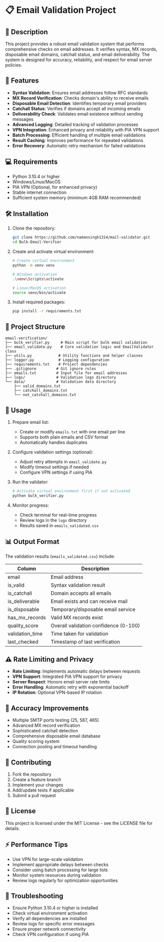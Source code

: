 # 📋 Email Validation Project

## 📝 Description

This project provides a robust email validation system that performs comprehensive checks on email addresses. It verifies syntax, MX records, disposable email domains, catchall status, and email deliverability. The system is designed for accuracy, reliability, and respect for email server policies.

## 🌟 Features

- **Syntax Validation**: Ensures email addresses follow RFC standards
- **MX Record Verification**: Checks domain's ability to receive emails
- **Disposable Email Detection**: Identifies temporary email providers
- **Catchall Status**: Verifies if domains accept all incoming emails
- **Deliverability Check**: Validates email existence without sending messages
- **Advanced Logging**: Detailed tracking of validation processes
- **VPN Integration**: Enhanced privacy and reliability with PIA VPN support
- **Batch Processing**: Efficient handling of multiple email validations
- **Result Caching**: Improves performance for repeated validations
- **Error Recovery**: Automatic retry mechanism for failed validations

## 💻 Requirements

- Python 3.10.4 or higher
- Windows/Linux/MacOS
- PIA VPN (Optional, for enhanced privacy)
- Stable internet connection
- Sufficient system memory (minimum 4GB RAM recommended)

## 🛠️ Installation

1. Clone the repository:

   ```bash
   git clone https://github.com/namansingh1314/mail-validator.git
   cd Bulk-Email-Verifier
   ```

2. Create and activate virtual environment:

   ```bash
   # Create virtual environment
   python -m venv venv

   # Windows activation
   .\venv\Scripts\activate

   # Linux/MacOS activation
   source venv/bin/activate
   ```

3. Install required packages:
   ```bash
   pip install -r requirements.txt
   ```

## 📁 Project Structure

```
email-verification/
├── bulk_verifier.py     # Main script for bulk email validation
├── email_validate.py    # Core validation logic and EmailValidator class
├── utils.py            # Utility functions and helper classes
├── logger.py           # Logging configuration
├── requirements.txt    # Project dependencies
├── .gitignore         # Git ignore rules
├── emails.txt         # Input file for email addresses
├── logs/              # Validation logs directory
└── data/              # Validation data directory
    ├── valid_domains.txt
    ├── catchall_domains.txt
    └── not_catchall_domains.txt
```

## 🚀 Usage

1. Prepare email list:

   - Create or modify `emails.txt` with one email per line
   - Supports both plain emails and CSV format
   - Automatically handles duplicates

2. Configure validation settings (optional):

   - Adjust retry attempts in `email_validate.py`
   - Modify timeout settings if needed
   - Configure VPN settings if using PIA

3. Run the validator:

   ```bash
   # Activate virtual environment first if not activated
   python bulk_verifier.py
   ```

4. Monitor progress:
   - Check terminal for real-time progress
   - Review logs in the `logs` directory
   - Results saved in `emails_validated.csv`

## 📊 Output Format

The validation results (`emails_validated.csv`) include:

| Column          | Description                           |
| --------------- | ------------------------------------- |
| email           | Email address                         |
| is_valid        | Syntax validation result              |
| is_catchall     | Domain accepts all emails             |
| is_deliverable  | Email exists and can receive mail     |
| is_disposable   | Temporary/disposable email service    |
| has_mx_records  | Valid MX records exist                |
| quality_score   | Overall validation confidence (0-100) |
| validation_time | Time taken for validation             |
| last_checked    | Timestamp of last verification        |

## ⚠️ Rate Limiting and Privacy

- **Rate Limiting**: Implements automatic delays between requests
- **VPN Support**: Integrated PIA VPN support for privacy
- **Server Respect**: Honors email server rate limits
- **Error Handling**: Automatic retry with exponential backoff
- **IP Rotation**: Optional VPN-based IP rotation

## 🎯 Accuracy Improvements

- Multiple SMTP ports testing (25, 587, 465)
- Advanced MX record verification
- Sophisticated catchall detection
- Comprehensive disposable email database
- Quality scoring system
- Connection pooling and timeout handling

## 🤝 Contributing

1. Fork the repository
2. Create a feature branch
3. Implement your changes
4. Add/update tests if applicable
5. Submit a pull request

## 📝 License

This project is licensed under the MIT License - see the LICENSE file for details.

## ⚡ Performance Tips

- Use VPN for large-scale validation
- Implement appropriate delays between checks
- Consider using batch processing for large lists
- Monitor system resources during validation
- Review logs regularly for optimization opportunities

## 🔧 Troubleshooting

- Ensure Python 3.10.4 or higher is installed
- Check virtual environment activation
- Verify all dependencies are installed
- Review logs for specific error messages
- Ensure proper network connectivity
- Check VPN configuration if using PIA
